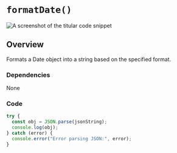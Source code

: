 # `formatDate()`

![A screenshot of the titular code snippet](../snapshots/fetchJson.png)

## Overview

Formats a Date object into a string based on the specified format.

### Dependencies

None

### Code

```js
try {
  const obj = JSON.parse(jsonString);
  console.log(obj);
} catch (error) {
  console.error("Error parsing JSON:", error);
}
```
